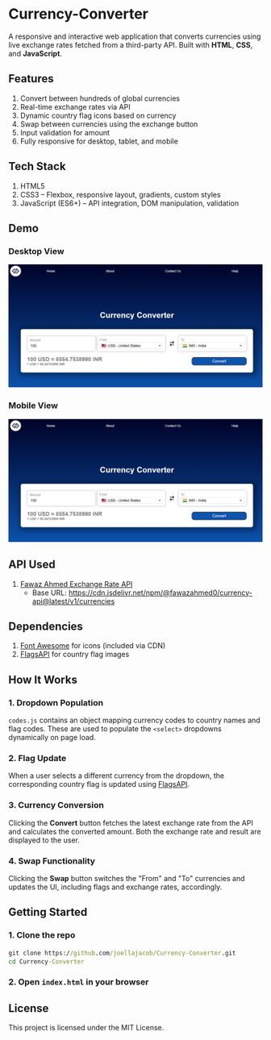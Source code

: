 # Currency-Converter
A responsive and interactive web application that converts currencies using live exchange rates fetched from a third-party API. Built with **HTML**, **CSS**, and **JavaScript**.
## Features
1. Convert between hundreds of global currencies
2. Real-time exchange rates via API
3. Dynamic country flag icons based on currency
4. Swap between currencies using the exchange button
5. Input validation for amount
6. Fully responsive for desktop, tablet, and mobile
## Tech Stack
1. HTML5
2. CSS3 – Flexbox, responsive layout, gradients, custom styles
3. JavaScript (ES6+) – API integration, DOM manipulation, validation
## Demo
### Desktop View
![Desktop Screenshot](screenshot-desktop.png)
### Mobile View
![Mobile Screenshot](screenshot-desktop.png)
## API Used
1. [Fawaz Ahmed Exchange Rate API](https://github.com/fawazahmed0/exchange-api)
   - Base URL: https://cdn.jsdelivr.net/npm/@fawazahmed0/currency-api@latest/v1/currencies
## Dependencies
1. [Font Awesome](https://fontawesome.com/) for icons (included via CDN)
2. [FlagsAPI](https://flagsapi.com/) for country flag images
## How It Works
### 1. Dropdown Population
`codes.js` contains an object mapping currency codes to country names and flag codes. These are used to populate the `<select>` dropdowns dynamically on page load.
### 2. Flag Update
When a user selects a different currency from the dropdown, the corresponding country flag is updated using [FlagsAPI](https://flagsapi.com/).
### 3. Currency Conversion
Clicking the **Convert** button fetches the latest exchange rate from the API and calculates the converted amount. Both the exchange rate and result are displayed to the user.
### 4. Swap Functionality
Clicking the **Swap** button switches the "From" and "To" currencies and updates the UI, including flags and exchange rates, accordingly.
## Getting Started
### 1. Clone the repo
```cmd
git clone https://github.com/joellajacob/Currency-Converter.git
cd Currency-Converter
```
### 2. Open `index.html` in your browser
## License
This project is licensed under the MIT License.



